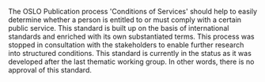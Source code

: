 The OSLO Publication process 'Conditions of Services' should help to easily determine whether a person is entitled to or must comply with a certain public service. This standard is built up on the basis of international standards and enriched with its own substantiated terms.
This process was stopped in consultation with the stakeholders to enable further research into structured conditions. This standard is currently in the status as it was developed after the last thematic working group. In other words, there is no approval of this standard.